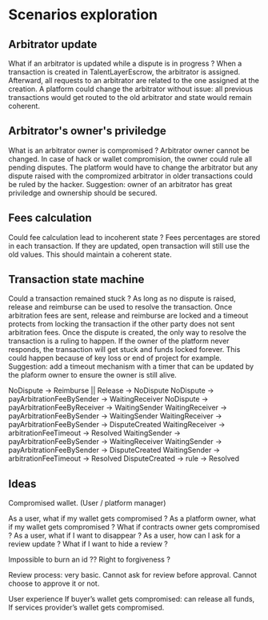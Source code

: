 # Scenarios exploration

## Arbitrator update
What if an arbitrator is updated while a dispute is in progress ?
When a transaction is created in TalentLayerEscrow, the arbitrator is assigned. Afterward, all requests to an arbitrator are related to the one assigned at the creation.
A platform could change the arbitrator without issue: all previous transactions would get routed to the old arbitrator and state would remain coherent.

## Arbitrator's owner's priviledge
What is an arbitrator owner is compromised ?
Arbitrator owner cannot be changed. In case of hack or wallet compromision, the owner could rule all pending disputes.
The platform would have to change the arbitrator but any dispute raised with the compromized arbitrator in older transactions could be ruled by the hacker.
Suggestion: owner of an arbitrator has great priviledge and ownership should be secured.

## Fees calculation
Could fee calculation lead to incoherent state ?
Fees percentages are stored in each transaction. If they are updated, open transaction will still use the old values. This should maintain a coherent state.

## Transaction state machine
Could a transaction remained stuck ?
As long as no dispute is raised, release and reimburse can be used to resolve the transaction.
Once arbitration fees are sent, release and reimburse are locked and a timeout protects from locking the transaction if the other party does not sent arbitration fees.
Once the dispute is created, the only way to resolve the transaction is a ruling to happen. If the owner of the platform never responds, the transaction will get stuck and funds locked forever. This could happen because of key loss or end of project for example.
Suggestion: add a timeout mechanism with a timer that can be updated by the plaform owner to ensure the owner is still alive.

NoDispute -> Reimburse || Release -> NoDispute
NoDispute -> payArbitrationFeeBySender -> WaitingReceiver
NoDispute -> payArbitrationFeeByReceiver -> WaitingSender
WaitingReceiver -> payArbitrationFeeBySender -> WaitingSender
WaitingReceiver -> payArbitrationFeeBySender -> DisputeCreated
WaitingReceiver -> arbitrationFeeTimeout -> Resolved
WaitingSender -> payArbitrationFeeBySender -> WaitingReceiver
WaitingSender -> payArbitrationFeeBySender -> DisputeCreated
WaitingSender -> arbitrationFeeTimeout -> Resolved
DisputeCreated -> rule -> Resolved

## Ideas
Compromised wallet. (User / platform manager)

As a user, what if my wallet gets compromised ?
As a platform owner, what if my wallet gets compromised ?
What if contracts owner gets compromised ?
As a user, what if I want to disappear ?
As a user, how can I ask for a review update ?
What if I want to hide a review ?

Impossible to burn an id ??
Right to forgiveness ?

Review process: very basic. Cannot ask for review before approval.
Cannot choose to approve it or not.

User experience
If buyer’s wallet gets compromised: can release all funds, 
If services provider’s wallet gets compromised.
